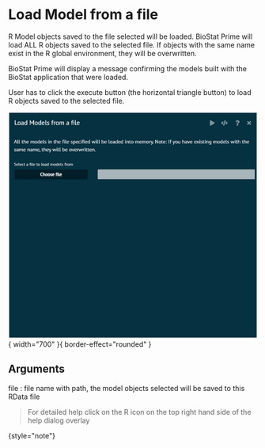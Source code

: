 # Load Model from a file

R Model objects saved to the file selected will be loaded. BioStat Prime will load ALL R objects saved to the selected file. If objects with the same name exist in the R global environment, they will be overwritten.

BioStat Prime will display a message confirming the models built with the BioStat application that were loaded.

User has to click the execute button (the horizontal triangle button) to load R objects saved to the selected file.

![alt text](screenshots/image222.png){ width="700" }{ border-effect="rounded" }

## Arguments

file
: file name with path, the model objects selected will be saved to this RData file

>For detailed help click on the R icon on the top right hand side of the help dialog overlay
> 
{style="note"}